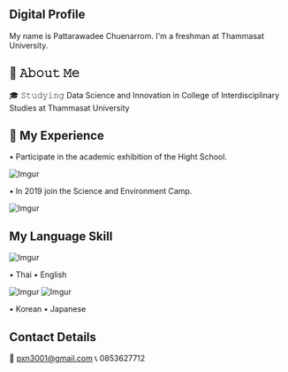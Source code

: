 ## Digital Profile
My name is Pattarawadee Chuenarrom. I'm a freshman at Thammasat University.
## 📖 𝙰𝚋𝚘𝚞𝚝 𝙼𝚎
 🎓 𝚂𝚝𝚞𝚍𝚢𝚒𝚗𝚐 Data Science and Innovation in College of Interdisciplinary Studies at Thammasat University
## 📄 My Experience
  • Participate in the academic exhibition of the Hight School.

  ![Imgur](https://i.imgur.com/NsPKzcM.jpg)
 
  • In 2019 join the Science and Environment Camp.
  
  ![Imgur](https://i.imgur.com/TNMVWlQ.jpg)
  
 ## My Language Skill
  ![Imgur](https://i.imgur.com/UX7YNEd.png)
  
  • Thai
  • English
  
  ![Imgur](https://i.imgur.com/NAh6CfT.jpg)  ![Imgur](https://i.imgur.com/0Jl81FH.jpg)
  
  • Korean
  • Japanese
  
  ## Contact Details
   📧 pxn3001@gmail.com
   📞 0853627712
